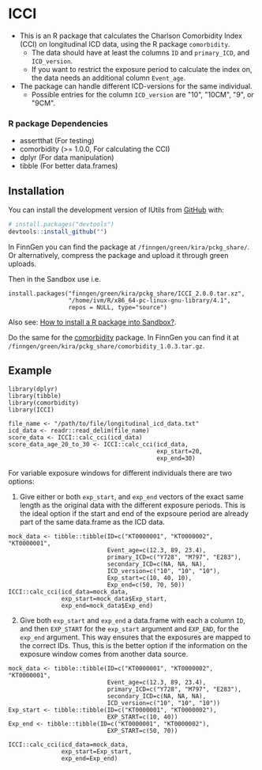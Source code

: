 # ICCI

<!-- badges: start -->
<!-- badges: end -->

- This is an R package that calculates the Charlson Comorbidity Index (CCI) on longitudinal ICD data, using the R package `comorbidity`. 
    - The data should have at least the columns `ID` and `primary_ICD`, and `ICD_version`.
    - If you want to restrict the exposure period to calculate the index on, the data needs an additional column `Event_age`.
- The package can handle different ICD-versions for the same individual.
    - Possible entries for the column `ICD_version` are "10", "10CM", "9", or "9CM".

### R package Dependencies

- assertthat (For testing)
- comorbidity (>= 1.0.0, For calculating the CCI)
- dplyr (For data manipulation)
- tibble (For better data.frames)


## Installation

You can install the development version of IUtils from [GitHub](https://github.com/) with:

``` r
# install.packages("devtools")
devtools::install_github("")
```

In FinnGen you can find the package at `/finngen/green/kira/pckg_share/`. Or alternatively, compress the package and upload it through green uploads.

Then in the Sandbox use i.e.

```{r example}
install.packages("finngen/green/kira/pckg_share/ICCI_2.0.0.tar.xz",
                 "/home/ivm/R/x86_64-pc-linux-gnu-library/4.1",
                 repos = NULL, type="source")
```

Also see: [How to install a R package into Sandbox?](https://finngen.gitbook.io/finngen-analyst-handbook/working-in-the-sandbox/quirks-and-features/how-to-upload-to-your-own-ivm-via-finngen-green/my-r-package-doesnt-exist-in-finngen-sandbox-r-rstudio.-how-can-i-get-a-new-r-package-to-finngen). 

Do the same for the [comorbidity](https://cran.r-project.org/web/packages/comorbidity/) package. In FinnGen you can find it at `/finngen/green/kira/pckg_share/comorbidity_1.0.3.tar.gz`.

## Example

```{r example}
library(dplyr)
library(tibble)
library(comorbidity)
library(ICCI)

file_name <- "/path/to/file/longitudinal_icd_data.txt"
icd_data <- readr::read_delim(file_name)
score_data <- ICCI::calc_cci(icd_data)
score_data_age_20_to_30 <- ICCI::calc_cci(icd_data, 
                                          exp_start=20,
                                          exp_end=30)
```

For variable exposure windows for different individuals there are two options:

1. Give either or both `exp_start`, and `exp_end` vectors of the exact same length as the
original data with the  different exposure periods. This is the ideal option if the start and end of the expsoure period are already part of the same data.frame as the ICD data.

```{r example}
mock_data <- tibble::tibble(ID=c("KT0000001", "KT0000002", "KT0000001", 
                            Event_age=c(12.3, 89, 23.4), 
                            primary_ICD=c("Y728", "M797", "E283"), 
                            secondary_ICD=c(NA, NA, NA), 
                            ICD_version=c("10", "10", "10"),
                            Exp_start=c(10, 40, 10),
                            Exp_end=c(50, 70, 50))
ICCI::calc_cci(icd_data=mock_data,
               exp_start=mock_data$Exp_start,
               exp_end=mock_data$Exp_end)
```

2. Give both `exp_start` and `exp_end`  a data.frame with each a column `ID`, and then `EXP_START` for the `exp_start` argument and `EXP_END`, for the `exp_end` argument. This way ensures that the exposures are mapped to the correct IDs. Thus, this is the better option if the information on the exposure window comes from another data source. 

```{r example}
mock_data <- tibble::tibble(ID=c("KT0000001", "KT0000002", "KT0000001", 
                            Event_age=c(12.3, 89, 23.4), 
                            primary_ICD=c("Y728", "M797", "E283"), 
                            secondary_ICD=c(NA, NA, NA), 
                            ICD_version=c("10", "10", "10"))
Exp_start <- tibble::tibble(ID=c("KT0000001", "KT0000002"),
                            EXP_START=c(10, 40))
Exp_end <- tibble::tibble(ID=c("KT0000001", "KT0000002"),
                            EXP_START=c(50, 70))

ICCI::calc_cci(icd_data=mock_data,
               exp_start=Exp_start,
               exp_end=Exp_end)
```